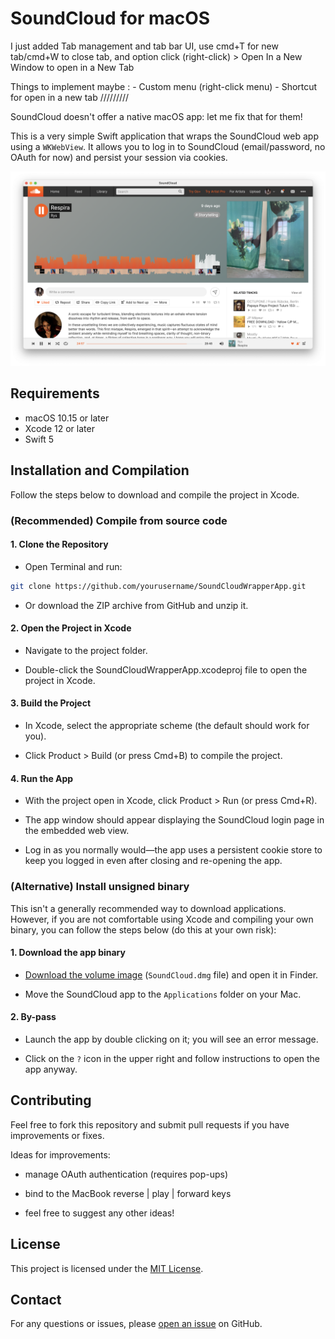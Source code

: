 # SoundCloud for macOS

I just added Tab management and tab bar UI, use cmd+T for new tab/cmd+W to close tab, and option click (right-click) > Open In a New Window to open in a New Tab

Things to implement maybe : 
    - Custom menu (right-click menu)
    - Shortcut for open in a new tab
/////////

SoundCloud doesn't offer a native macOS app: let me fix that for them! 

This is a very simple Swift application that wraps the SoundCloud web app using a `WKWebView`. It allows you to log in to SoundCloud (email/password, no OAuth for now) and persist your session via cookies. 

![App screenshot.](screenshot.png)

## Requirements

- macOS 10.15 or later
- Xcode 12 or later
- Swift 5

## Installation and Compilation

Follow the steps below to download and compile the project in Xcode.

### (Recommended) Compile from source code

#### 1. Clone the Repository

- Open Terminal and run:

```bash
git clone https://github.com/yourusername/SoundCloudWrapperApp.git
```

- Or download the ZIP archive from GitHub and unzip it.

#### 2. Open the Project in Xcode

- Navigate to the project folder.

- Double-click the SoundCloudWrapperApp.xcodeproj file to open the project in Xcode.

#### 3. Build the Project

- In Xcode, select the appropriate scheme (the default should work for you).

- Click Product > Build (or press Cmd+B) to compile the project.

#### 4. Run the App

- With the project open in Xcode, click Product > Run (or press Cmd+R).

- The app window should appear displaying the SoundCloud login page in the embedded web view.

- Log in as you normally would—the app uses a persistent cookie store to keep you logged in even after closing and re-opening the app.

### (Alternative) Install unsigned binary

This isn't a generally recommended way to download applications. However, if you are not comfortable using Xcode and compiling your own binary, you can follow the steps below (do this at your own risk):

#### 1. Download the app binary

- [Download the volume image](https://github.com/rlacombe/SoundCloud-macOS/releases/download/v0.1.0/SoundCloud.dmg) (`SoundCloud.dmg` file) and open it in Finder.

- Move the SoundCloud app to the `Applications` folder on your Mac.

#### 2. By-pass 

- Launch the app by double clicking on it; you will see an error message.

- Click on the `?` icon in the upper right and follow instructions to open the app anyway.


## Contributing

Feel free to fork this repository and submit pull requests if you have improvements or fixes. 

Ideas for improvements:

- manage OAuth authentication (requires pop-ups)

- bind to the MacBook reverse | play | forward keys

- feel free to suggest any other ideas!

## License

This project is licensed under the [MIT License](https://opensource.org/license/mit).

## Contact

For any questions or issues, please [open an issue](https://github.com/rlacombe/SoundCloud-macOS/issues) on GitHub.
